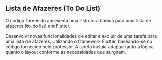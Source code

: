 ##  Lista de Afazeres (To Do List)

<p>O código fornecido apresenta uma estrutura básica para uma lista de afazeres
(to-do list) em Flutter.</p>

<p>Desenvolvi novas funcionalidades de editar e excluir de uma tarefa para uma lista de afazeres, utilizando o
framework Flutter, baseando-se no código fornecido pelo professor. A tarefa incluía adaptar
tanto a lógica quanto o layout conforme as necessidades que surgiram.</p>
